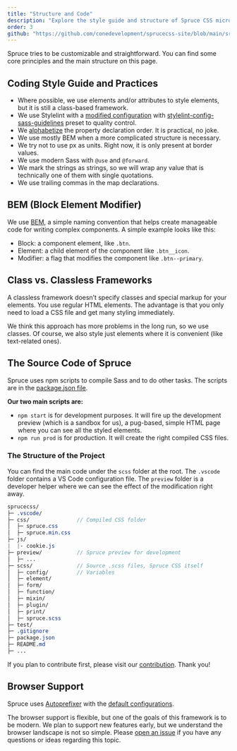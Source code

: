 ```yaml
---
title: "Structure and Code"
description: "Explore the style guide and structure of Spruce CSS micro-framework. You can find some core principles and the main structure on this page."
order: 3
github: "https://github.com/conedevelopment/sprucecss-site/blob/main/src/docs/getting-started/structure-and-code.mdx"
---
```


<p class="lead">Spruce tries to be customizable and straightforward. You can find some core principles and the main structure on this page.</p>

## Coding Style Guide and Practices

- Where possible, we use elements and/or attributes to style elements, but it is still a class-based framework.
- We use Stylelint with a [modified configuration](https://github.com/conedevelopment/sprucecss/blob/main/.stylelintrc.json) with [stylelint-config-sass-guidelines](https://www.npmjs.com/package/stylelint-config-sass-guidelines) preset to quality control.
- We [alphabetize](https://jerrylowm.medium.com/alphabetize-your-css-properties-for-crying-out-loud-780eb1852153) the property declaration order. It is practical, no joke.
- We use mostly BEM when a more complicated structure is necessary.
- We try not to use px as units. Right now, it is only present at border values.
- We use modern Sass with `@use` and `@forward`.
- We mark the strings as strings, so we will wrap any value that is technically one of them with single quotations.
- We use trailing commas in the map declarations.

## BEM (Block Element Modifier)

We use [BEM](http://getbem.com/naming/), a simple naming convention that helps create manageable code for writing complex components. A simple example looks like this:

- Block: a component element, like `.btn`.
- Element: a child element of the component like `.btn__icon`.
- Modifier: a flag that modifies the component like `.btn--primary`.

## Class vs. Classless Frameworks

A classless framework doesn’t specify classes and special markup for your elements. You use regular HTML elements. The advantage is that you only need to load a CSS file and get many styling immediately.

We think this approach has more problems in the long run, so we use classes. Of course, we also style just elements where it is convenient (like text-related ones).

## The Source Code of Spruce

Spruce uses npm scripts to compile Sass and to do other tasks. The scripts are in the [package.json file](https://github.com/conedevelopment/sprucecss/blob/main/package.json).

**Our two main scripts are:**

- `npm start` is for development purposes. It will fire up the development preview (which is a sandbox for us), a pug-based, simple HTML page where you can see all the styled elements.
- `npm run prod` is for production. It will create the right compiled CSS files.

### The Structure of the Project

You can find the main code under the `scss` folder at the root. The `.vscode` folder contains a VS Code configuration file. The `preview` folder is a developer helper where we can see the effect of the modification right away.

```scss
sprucecss/
├─ .vscode/
├─ css/               // Compiled CSS folder
│  ├─ spruce.css
│  ├─ spruce.min.css
├─ js/
|  |- cookie.js
├─ preview/           // Spruce preview for development
│  ├─ ...
├─ scss/              // Source .scss files, Spruce CSS itself
│  ├─ config/         // Variables
│  ├─ element/
│  ├─ form/
│  ├─ function/
│  ├─ mixin/
│  ├─ plugin/
│  ├─ print/
│  ├─ spruce.scss
├─ test/
├─ .gitignore
├─ package.json
├─ README.md
├─ ...
```

If you plan to contribute first, please visit our [contribution](/docs/getting-started/contribution/). Thank you!

## Browser Support

Spruce uses [Autoprefixer](https://github.com/postcss/autoprefixer) with the [default configurations](https://github.com/browserslist/browserslist#best-practices).

The browser support is flexible, but one of the goals of this framework is to be modern. We plan to support new features early, but we understand the browser landscape is not so simple. Please [open an issue](https://github.com/conedevelopment/sprucecss/issues/new) if you have any questions or ideas regarding this topic.
